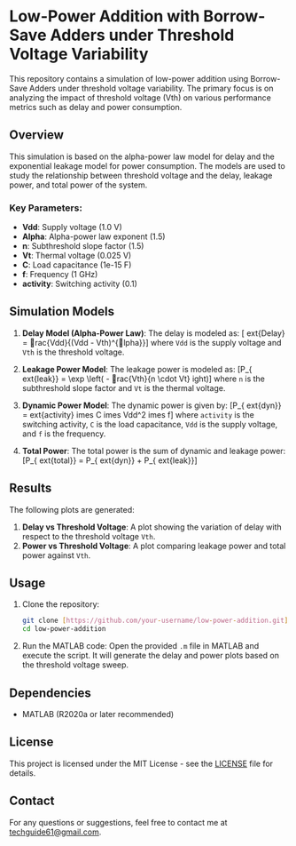# Low-Power Addition with Borrow-Save Adders under Threshold Voltage Variability

This repository contains a simulation of low-power addition using Borrow-Save Adders under threshold voltage variability. The primary focus is on analyzing the impact of threshold voltage (Vth) on various performance metrics such as delay and power consumption.

## Overview

This simulation is based on the alpha-power law model for delay and the exponential leakage model for power consumption. The models are used to study the relationship between threshold voltage and the delay, leakage power, and total power of the system. 

### Key Parameters:
- **Vdd**: Supply voltage (1.0 V)
- **Alpha**: Alpha-power law exponent (1.5)
- **n**: Subthreshold slope factor (1.5)
- **Vt**: Thermal voltage (0.025 V)
- **C**: Load capacitance (1e-15 F)
- **f**: Frequency (1 GHz)
- **activity**: Switching activity (0.1)

## Simulation Models

1. **Delay Model (Alpha-Power Law)**:
   The delay is modeled as:
   \[	ext{Delay} = rac{Vdd}{(Vdd - Vth)^{lpha}}\]
   where `Vdd` is the supply voltage and `Vth` is the threshold voltage.

2. **Leakage Power Model**:
   The leakage power is modeled as:
   \[P_{	ext{leak}} = \exp \left( - rac{Vth}{n \cdot Vt} 
ight)\]
   where `n` is the subthreshold slope factor and `Vt` is the thermal voltage.

3. **Dynamic Power Model**:
   The dynamic power is given by:
   \[P_{	ext{dyn}} = 	ext{activity} 	imes C 	imes Vdd^2 	imes f\]
   where `activity` is the switching activity, `C` is the load capacitance, `Vdd` is the supply voltage, and `f` is the frequency.

4. **Total Power**:
   The total power is the sum of dynamic and leakage power:
   \[P_{	ext{total}} = P_{	ext{dyn}} + P_{	ext{leak}}\]

## Results

The following plots are generated:
1. **Delay vs Threshold Voltage**: A plot showing the variation of delay with respect to the threshold voltage `Vth`.
2. **Power vs Threshold Voltage**: A plot comparing leakage power and total power against `Vth`.

## Usage

1. Clone the repository:
   ```bash
   git clone [https://github.com/your-username/low-power-addition.git](https://github.com/saurabhkumarsdlv/Threshold-Voltage-Effects-on-CMOS-Delay-Power)
   cd low-power-addition
   ```

2. Run the MATLAB code:
   Open the provided `.m` file in MATLAB and execute the script. It will generate the delay and power plots based on the threshold voltage sweep.

## Dependencies

- MATLAB (R2020a or later recommended)

## License

This project is licensed under the MIT License - see the [LICENSE](LICENSE) file for details.

## Contact

For any questions or suggestions, feel free to contact me at techguide61@gmail.com.
